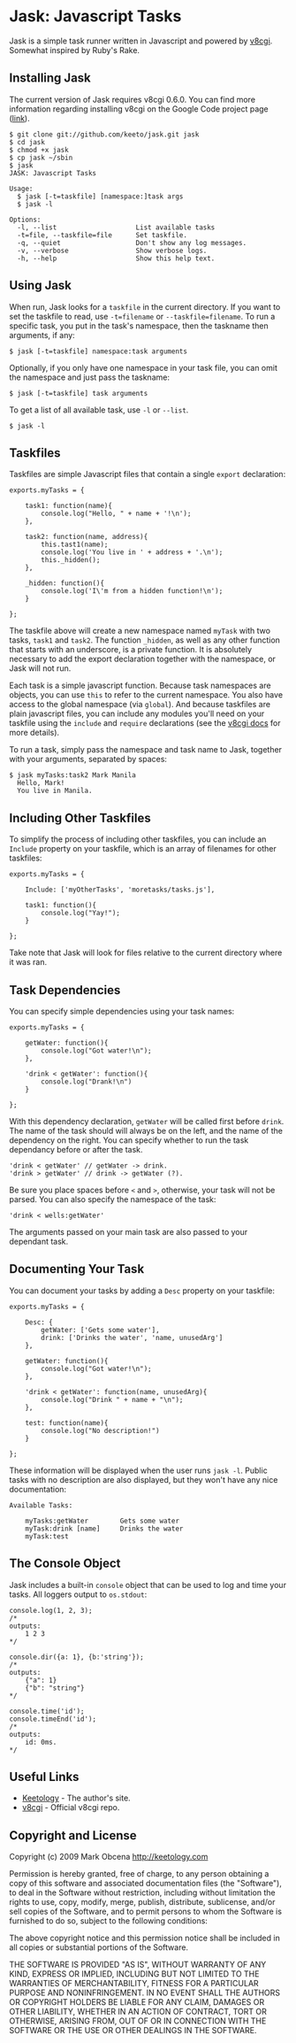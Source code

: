 Jask: Javascript Tasks
======================

Jask is a simple task runner written in Javascript and powered by [v8cgi](http://code.google.com/p/v8cgi/). Somewhat inspired by Ruby's Rake.


Installing Jask
---------------

The current version of Jask requires v8cgi 0.6.0. You can find more information regarding installing v8cgi on the Google Code project page ([link](http://code.google.com/p/v8cgi/)).

	$ git clone git://github.com/keeto/jask.git jask
	$ cd jask
	$ chmod +x jask
	$ cp jask ~/sbin
	$ jask
	JASK: Javascript Tasks

	Usage:
	  $ jask [-t=taskfile] [namespace:]task args
	  $ jask -l

	Options:
	  -l, --list					List available tasks
	  -t=file, --taskfile=file		Set taskfile.
	  -q, --quiet					Don't show any log messages.
	  -v, --verbose					Show verbose logs.
	  -h, --help					Show this help text.


Using Jask
----------

When run, Jask looks for a `taskfile` in the current directory. If you want to set the taskfile to read, use `-t=filename` or `--taskfile=filename`. To run a specific task, you put in the task's namespace, then the taskname then arguments, if any:
	
	$ jask [-t=taskfile] namespace:task arguments

Optionally, if you only have one namespace in your task file, you can omit the namespace and just pass the taskname:
	
	$ jask [-t=taskfile] task arguments
	
To get a list of all available task, use `-l` or `--list`.

	$ jask -l


Taskfiles
---------

Taskfiles are simple Javascript files that contain a single `export` declaration:

	exports.myTasks = {
		
		task1: function(name){
			console.log("Hello, " + name + '!\n');
		},
		
		task2: function(name, address){
			this.tast1(name);
			console.log('You live in ' + address + '.\n');
			this._hidden();
		},
		
		_hidden: function(){
			console.log('I\'m from a hidden function!\n');
		}
		
	};

The taskfile above will create a new namespace named `myTask` with two tasks, `task1` and `task2`. The function `_hidden`, as well as any other function that starts with an underscore, is a private function. It is absolutely necessary to add the export declaration together with the namespace, or Jask will not run.

Each task is a simple javascript function. Because task namespaces are objects, you can use `this` to refer to the current namespace. You also have access to the global namespace (via `global`). And because taskfiles are plain javascript files, you can include any modules you'll need on your taskfile using the `include` and `require` declarations (see the [v8cgi docs](http://code.google.com/p/v8cgi/wiki/API) for more details).

To run a task, simply pass the namespace and task name to Jask, together with your arguments, separated by spaces:

	$ jask myTasks:task2 Mark Manila
	  Hello, Mark!
	  You live in Manila.


Including Other Taskfiles
-------------------------

To simplify the process of including other taskfiles, you can include an `Include` property on your taskfile, which is an array of filenames for other taskfiles:

	exports.myTasks = {
		
		Include: ['myOtherTasks', 'moretasks/tasks.js'],
	
		task1: function(){
			console.log("Yay!");
		}
	
	};

Take note that Jask will look for files relative to the current directory where it was ran.


Task Dependencies
-----------------

You can specify simple dependencies using your task names:

	exports.myTasks = {
	
		getWater: function(){
			console.log("Got water!\n");
		},
	
		'drink < getWater': function(){
			console.log("Drank!\n")
		}
	
	};

With this dependency declaration, `getWater` will be called first before `drink`. The name of the task should will always be on the left, and the name of the dependency on the right. You can specify whether to run the task dependancy before or after the task.

	'drink < getWater' // getWater -> drink.
	'drink > getWater' // drink -> getWater (?).

Be sure you place spaces before `<` and `>`, otherwise, your task will not be parsed. You can also specify the namespace of the task:

	'drink < wells:getWater'

The arguments passed on your main task are also passed to your dependant task.


Documenting Your Task
---------------------

You can document your tasks by adding a `Desc` property on your taskfile:

	exports.myTasks = {
		
		Desc: {
			getWater: ['Gets some water'],
			drink: ['Drinks the water', 'name, unusedArg']
		},
	
		getWater: function(){
			console.log("Got water!\n");
		},
	
		'drink < getWater': function(name, unusedArg){
			console.log("Drink " + name + "\n");
		},
		
		test: function(name){
			console.log("No description!")
		}
	
	};

These information will be displayed when the user runs `jask -l`. Public tasks with no description are also displayed, but they won't have any nice documentation:
	
	Available Tasks:
	
		myTasks:getWater		Gets some water
		myTask:drink [name]		Drinks the water
		myTask:test


The Console Object
------------------

Jask includes a built-in `console` object that can be used to log and time your tasks. All loggers output to `os.stdout`:

	console.log(1, 2, 3);
	/* 
	outputs:
	 	1 2 3
	*/
	
	console.dir({a: 1}, {b:'string'});
	/* 
	outputs:
	 	{"a": 1}
		{"b": "string"}
	*/
	
	console.time('id');
	console.timeEnd('id');
	/* 
	outputs:
	 	id: 0ms.
	*/


Useful Links
------------
- [Keetology](http://keetology.com) - The author's site.
- [v8cgi](http://code.google.com/p/v8cgi/) - Official v8cgi repo.


Copyright and License
---------------------

Copyright (c) 2009 Mark Obcena <http://keetology.com>

Permission is hereby granted, free of charge, to any person
obtaining a copy of this software and associated documentation
files (the "Software"), to deal in the Software without
restriction, including without limitation the rights to use,
copy, modify, merge, publish, distribute, sublicense, and/or sell
copies of the Software, and to permit persons to whom the
Software is furnished to do so, subject to the following
conditions:

The above copyright notice and this permission notice shall be
included in all copies or substantial portions of the Software.

THE SOFTWARE IS PROVIDED "AS IS", WITHOUT WARRANTY OF ANY KIND,
EXPRESS OR IMPLIED, INCLUDING BUT NOT LIMITED TO THE WARRANTIES
OF MERCHANTABILITY, FITNESS FOR A PARTICULAR PURPOSE AND
NONINFRINGEMENT. IN NO EVENT SHALL THE AUTHORS OR COPYRIGHT
HOLDERS BE LIABLE FOR ANY CLAIM, DAMAGES OR OTHER LIABILITY,
WHETHER IN AN ACTION OF CONTRACT, TORT OR OTHERWISE, ARISING
FROM, OUT OF OR IN CONNECTION WITH THE SOFTWARE OR THE USE OR
OTHER DEALINGS IN THE SOFTWARE.